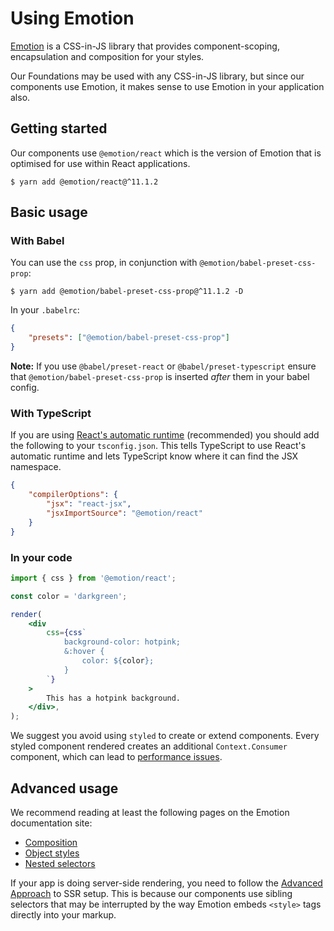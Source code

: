 # Using Emotion

[Emotion](https://emotion.sh/) is a CSS-in-JS library that provides component-scoping, encapsulation and composition for your styles.

Our Foundations may be used with any CSS-in-JS library, but since our components use Emotion, it makes sense to use Emotion in your application also.

## Getting started

Our components use `@emotion/react` which is the version of Emotion that is optimised for use within React applications.

```shell
$ yarn add @emotion/react@^11.1.2
```

## Basic usage

### With Babel

You can use the `css` prop, in conjunction with `@emotion/babel-preset-css-prop`:

```shell
$ yarn add @emotion/babel-preset-css-prop@^11.1.2 -D
```

In your `.babelrc`:

```json
{
    "presets": ["@emotion/babel-preset-css-prop"]
}
```

**Note:** If you use `@babel/preset-react` or `@babel/preset-typescript` ensure that `@emotion/babel-preset-css-prop` is inserted _after_ them in your babel config.

### With TypeScript

If you are using [React's automatic runtime](https://reactjs.org/blog/2020/09/22/introducing-the-new-jsx-transform.html) (recommended) you should add the following to your `tsconfig.json`. This tells TypeScript to use React's automatic runtime and lets TypeScript know where it can find the JSX namespace.

```json
{
    "compilerOptions": {
        "jsx": "react-jsx",
        "jsxImportSource": "@emotion/react"
    }
}
```

### In your code

```jsx
import { css } from '@emotion/react';

const color = 'darkgreen';

render(
    <div
        css={css`
            background-color: hotpink;
            &:hover {
                color: ${color};
            }
        `}
    >
        This has a hotpink background.
    </div>,
);
```

We suggest you avoid using `styled` to create or extend components. Every styled component rendered creates an additional `Context.Consumer` component, which can lead to [performance issues](https://calendar.perfplanet.com/2019/the-unseen-performance-costs-of-css-in-js-in-react-apps/).

## Advanced usage

We recommend reading at least the following pages on the Emotion documentation site:

-   [Composition](https://emotion.sh/docs/composition)
-   [Object styles](https://emotion.sh/docs/object-styles)
-   [Nested selectors](https://emotion.sh/docs/nested)

If your app is doing server-side rendering, you need to follow the [Advanced Approach](https://emotion.sh/docs/ssr#advanced-approach) to SSR setup. This is because our components use sibling selectors that may be interrupted by the way Emotion embeds `<style>` tags directly into your markup.
